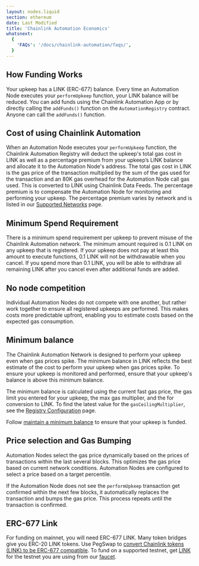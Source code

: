```yaml
---
layout: nodes.liquid
section: ethereum
date: Last Modified
title: 'Chainlink Automation Economics'
whatsnext:
  {
    'FAQs': '/docs/chainlink-automation/faqs/',
  }
---
```


## How Funding Works

Your upkeep has a LINK (ERC-677) balance. Every time an Automation Node executes your `performUpkeep` function, your LINK balance will be reduced. You can add funds using the Chainlink Automation App or by directly calling the `addFunds()` function on the `AutomationRegistry` contract. Anyone can call the `addFunds()` function.

## Cost of using Chainlink Automation

When an Automation Node executes your `performUpkeep` function, the Chainlink Automation Registry will deduct the upkeep's total gas cost in LINK as well as a percentage premium from your upkeep’s LINK balance and allocate it to the Automation Node's address. The total gas cost in LINK is the gas price of the transaction multiplied by the sum of the gas used for the transaction and an 80K gas overhead for the Automation Node call gas used. This is converted to LINK using Chainlink Data Feeds. The percentage premium is to compensate the Automation Node for monitoring and performing your upkeep. The percentage premium varies by network and is listed in our [Supported Networks](../supported-networks/#configurations) page.


## Minimum Spend Requirement

There is a minimum spend requirement per upkeep to prevent misuse of the Chainlink Automation network. The minimum amount required is 0.1 LINK on any upkeep that is registered. If your upkeep does not pay at least this amount to execute functions, 0.1 LINK will not be withdrawable when you cancel. If you spend more than 0.1 LINK, you will be able to withdraw all remaining LINK after you cancel even after additional funds are added.

## No node competition

Individual Automation Nodes do not compete with one another, but rather work together to ensure all registered upkeeps are performed. This makes costs more predictable upfront, enabling you to estimate costs based on the expected gas consumption.

## Minimum balance

The Chainlink Automation Network is designed to perform your upkeep even when gas prices spike. The minimum balance in LINK reflects the best estimate of the cost to perform your upkeep when gas prices spike. To ensure your upkeep is monitored and performed, ensure that your upkeep's balance is above this minimum balance.

The minimum balance is calculated using the current fast gas price, the gas limit you entered for your upkeep, the max gas multiplier, and the for conversion to LINK. To find the latest value for the `gasCeilingMultiplier`, see the [Registry Configuration](../supported-networks/#configurations) page.

Follow [maintain a minimum balance](../manage-upkeeps/#maintain-a-minimum-balance) to ensure that your upkeep is funded.

## Price selection and Gas Bumping

Automation Nodes select the gas price dynamically based on the prices of transactions within the last several blocks. This optimizes the gas price based on current network conditions. Automation Nodes are configured to select a price based on a target percentile.

If the Automation Node does not see the `performUpkeep` transaction get confirmed within the next few blocks, it automatically replaces the transaction and bumps the gas price. This process repeats until the transaction is confirmed.

## ERC-677 Link

For funding on mainnet, you will need ERC-677 LINK. Many token bridges give you ERC-20 LINK tokens. Use PegSwap to [convert Chainlink tokens (LINK) to be ERC-677 compatible](https://pegswap.chain.link/). To fund on a supported testnet, get [LINK](../../link-token-contracts/) for the testnet you are using from our [faucet](https://faucets.chain.link/).
